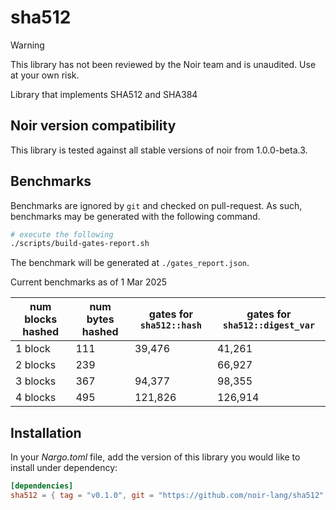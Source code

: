 # sha512

> [!WARNING]  
> This library has not been reviewed by the Noir team and is unaudited. Use at your own risk.

Library that implements SHA512 and SHA384

## Noir version compatibility

This library is tested against all stable versions of noir from 1.0.0-beta.3.

## Benchmarks

Benchmarks are ignored by `git` and checked on pull-request. As such, benchmarks may be generated
with the following command.

```bash
# execute the following
./scripts/build-gates-report.sh
```

The benchmark will be generated at `./gates_report.json`.

Current benchmarks as of 1 Mar 2025

| num blocks hashed | num bytes hashed | gates for `sha512::hash` | gates for `sha512::digest_var` |
| --- | --- | --- | --- |
| 1 block | 111 | 39,476 | 41,261 |
| 2 blocks | 239 ||66,927 | 69,816 |
| 3 blocks | 367 | 94,377 | 98,355 |
| 4 blocks | 495 | 121,826 | 126,914 |

## Installation

In your _Nargo.toml_ file, add the version of this library you would like to install under dependency:

```toml
[dependencies]
sha512 = { tag = "v0.1.0", git = "https://github.com/noir-lang/sha512" }
```

